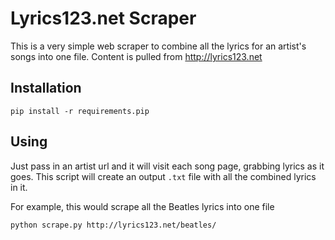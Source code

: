 Lyrics123.net Scraper
=====================

This is a very simple web scraper to combine all the lyrics for an artist's songs into one file.  Content is pulled from http://lyrics123.net

Installation
------------

```
pip install -r requirements.pip
```

Using
-----

Just pass in an artist url and it will visit each song page, grabbing lyrics as it goes.  This script will create an output `.txt` file with all the combined lyrics in it.

For example, this would scrape all the Beatles lyrics into one file
```
python scrape.py http://lyrics123.net/beatles/
```
